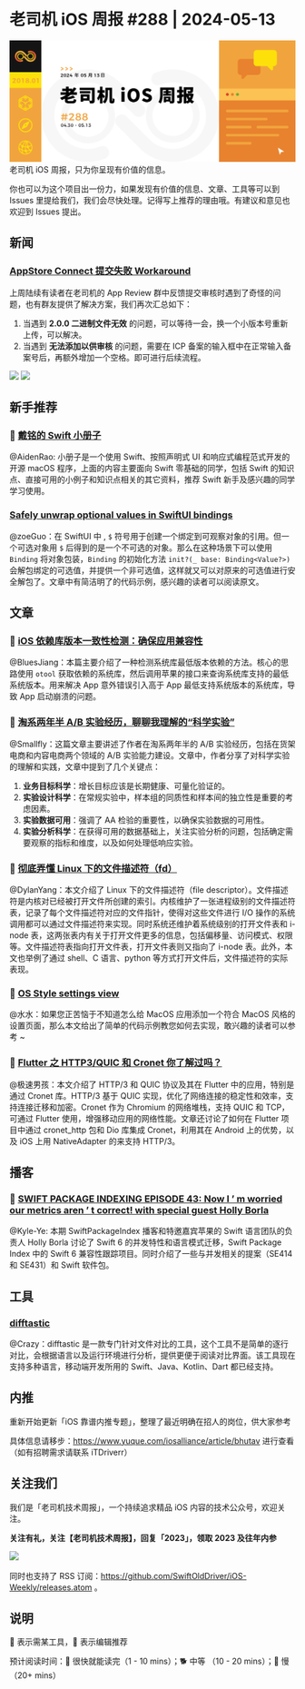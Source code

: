 # 老司机 iOS 周报 #288 | 2024-05-13

![ios-weekly](https://github.com/SwiftOldDriver/iOS-Weekly/blob/master/assets/weekly-header/288.jpg?raw=true)
老司机 iOS 周报，只为你呈现有价值的信息。

你也可以为这个项目出一份力，如果发现有价值的信息、文章、工具等可以到 Issues 里提给我们，我们会尽快处理。记得写上推荐的理由哦。有建议和意见也欢迎到 Issues 提出。

## 新闻

### [AppStore Connect 提交失败 Workaround](https://github.com/SwiftOldDriver/iOS-Weekly/issues/4537)

上周陆续有读者在老司机的 App Review 群中反馈提交审核时遇到了奇怪的问题，也有群友提供了解决方案，我们再次汇总如下：

1. 当遇到 **2.0.0 二进制文件无效** 的问题，可以等待一会，换一个小版本号重新上传，可以解决。
2. 当遇到 **无法添加以供审核** 的问题，需要在 ICP 备案的输入框中在正常输入备案号后，再额外增加一个空格。即可进行后续流程。

![](https://github.com/SwiftOldDriver/iOS-Weekly/assets/20059859/7585173a-d8ed-431b-b4e5-2b195b0d3350)
![](https://github.com/SwiftOldDriver/iOS-Weekly/assets/20059859/2a8fb6a0-8706-42b3-982a-d7615cb79f44)


## 新手推荐

### 🌟 [戴铭的 Swift 小册子](https://github.com/ming1016/SwiftPamphletApp)

@AidenRao: 小册子是一个使用 Swift、按照声明式 UI 和响应式编程范式开发的开源 macOS 程序，上面的内容主要面向 Swift 零基础的同学，包括 Swift 的知识点、直接可用的小例子和知识点相关的其它资料，推荐 Swift 新手及感兴趣的同学学习使用。

###  [Safely unwrap optional values in SwiftUI bindings](https://www.polpiella.dev/safely-unwrap-optional-value-in-swiftui-binding/)

@zoeGuo：在 SwiftUI 中 , `$` 符号用于创建一个绑定到可观察对象的引用。但一个可选对象用 `$` 后得到的是一个不可选的对象。那么在这种场景下可以使用 `Binding` 将对象包装，`Binding` 的初始化方法 `init?(_ base: Binding<Value?>)` 会解包绑定的可选值，并提供一个非可选值，这样就又可以对原来的可选值进行安全解包了。文章中有简洁明了的代码示例，感兴趣的读者可以阅读原文。

## 文章

### 🐎 [iOS 依赖库版本一致性检测：确保应用兼容性](https://juejin.cn/post/7358011504967925812)

@BluesJiang：本篇主要介绍了一种检测系统库最低版本依赖的方法。核心的思路使用 `otool` 获取依赖的系统库，然后调用苹果的接口来查询系统库支持的最低系统版本。用来解决 App 意外错误引入高于 App 最低支持系统版本的系统库，导致 App 启动崩溃的问题。

### 🐎 [淘系两年半 A/B 实验经历，聊聊我理解的“科学实验”](https://mp.weixin.qq.com/s/-durED9M0UMqhT0i2S67lQ)

@Smallfly：这篇文章主要讲述了作者在淘系两年半的 A/B 实验经历，包括在货架电商和内容电商两个领域的 A/B 实验能力建设。文章中，作者分享了对科学实验的理解和实践，文章中提到了几个关键点：
1. **业务目标科学**：增长目标应该是长期健康、可量化验证的。
2. **实验设计科学**：在常规实验中，样本组的同质性和样本间的独立性是重要的考虑因素。
3. **实验数据可用**：强调了 AA 检验的重要性，以确保实验数据的可用性。
4. **实验分析科学**：在获得可用的数据基础上，关注实验分析的问题，包括确定需要观察的指标和维度，以及如何处理低响应实验。

### 🐎 [彻底弄懂 Linux 下的文件描述符（fd）](https://yushuaige.github.io/2020/08/14/%E5%BD%BB%E5%BA%95%E5%BC%84%E6%87%82%20Linux%20%E4%B8%8B%E7%9A%84%E6%96%87%E4%BB%B6%E6%8F%8F%E8%BF%B0%E7%AC%A6%EF%BC%88fd%EF%BC%89/#1%E3%80%81%E4%BB%8E%E4%B8%80%E4%B8%AA%E6%9C%80%E5%B8%B8%E8%A7%81%E7%9A%84%E4%BE%8B%E5%AD%90%E8%AF%B4%E8%B5%B7/)

@DylanYang：本文介绍了 Linux 下的文件描述符（file descriptor）。文件描述符是内核对已经被打开文件所创建的索引。内核维护了一张进程级别的文件描述符表，记录了每个文件描述符对应的文件指针，使得对这些文件进行 I/O 操作的系统调用都可以通过文件描述符来实现。同时系统还维护着系统级别的打开文件表和 i-node 表，这两张表内有关于打开文件更多的信息，包括偏移量、访问模式、权限等。文件描述符表指向打开文件表，打开文件表则又指向了 i-node 表。此外，本文也举例了通过 shell、C 语言、python 等方式打开文件后，文件描述符的实际表现。

### 🐎 [OS Style settings view](https://paulpeelen.com/SettingsView)

@水水：如果您正苦恼于不知道怎么给 MacOS 应用添加一个符合 MacOS 风格的设置页面，那么本文给出了简单的代码示例教您如何去实现，敢兴趣的读者可以参考 ~

### 🐎 [Flutter 之 HTTP3/QUIC 和 Cronet 你了解过吗？](https://mp.weixin.qq.com/s/InAzeSa-2YeV2oo6gnykhg)

@极速男孩：本文介绍了 HTTP/3 和 QUIC 协议及其在 Flutter 中的应用，特别是通过 Cronet 库。HTTP/3 基于 QUIC 实现，优化了网络连接的稳定性和效率，支持连接迁移和加密。Cronet 作为 Chromium 的网络堆栈，支持 QUIC 和 TCP，可通过 Flutter 使用，增强移动应用的网络性能。文章还讨论了如何在 Flutter 项目中通过 cronet_http 包和 Dio 库集成 Cronet，利用其在 Android 上的优势，以及 iOS 上用 NativeAdapter 的来支持 HTTP/3。

## 播客

### 🐢 [SWIFT PACKAGE INDEXING EPISODE 43: Now I ’ m worried our metrics aren ’ t correct! with special guest Holly Borla](https://share.transistor.fm/s/2d4b1ba7)

@Kyle-Ye: 本期 SwiftPackageIndex 播客和特邀嘉宾苹果的 Swift 语言团队的负责人 Holly Borla 讨论了 Swift 6 的并发特性和语言模式迁移，Swift Package Index 中的 Swift 6 兼容性跟踪项目。同时介绍了一些与并发相关的提案（SE414 和 SE431）和 Swift 软件包。

## 工具

### [difftastic](https://difftastic.wilfred.me.uk/)

@Crazy：difftastic 是一款专门针对文件对比的工具，这个工具不是简单的逐行对比，会根据语言以及运行环境进行分析，提供更便于阅读对比界面。该工具现在支持多种语言，移动端开发所用的 Swift、Java、Kotlin、Dart 都已经支持。

## 内推

重新开始更新「iOS 靠谱内推专题」，整理了最近明确在招人的岗位，供大家参考

具体信息请移步：https://www.yuque.com/iosalliance/article/bhutav 进行查看（如有招聘需求请联系 iTDriverr）

## 关注我们

我们是「老司机技术周报」，一个持续追求精品 iOS 内容的技术公众号，欢迎关注。

**关注有礼，关注【老司机技术周报】，回复「2023」，领取 2023 及往年内参**

![](https://github.com/SwiftOldDriver/iOS-Weekly/blob/master/assets/qrcode_for_wechat.jpg?raw=true)

同时也支持了 RSS 订阅：https://github.com/SwiftOldDriver/iOS-Weekly/releases.atom 。

## 说明

🚧 表示需某工具，🌟 表示编辑推荐

预计阅读时间：🐎 很快就能读完（1 - 10 mins）；🐕 中等 （10 - 20 mins）；🐢 慢（20+ mins）

